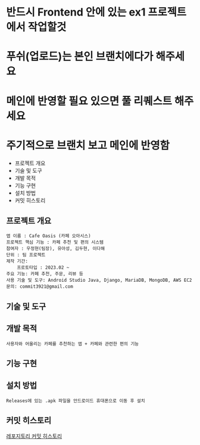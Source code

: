 # 반드시 Frontend 안에 있는 ex1 프로젝트에서 작업할것
# 푸쉬(업로드)는 본인 브랜치에다가 해주세요
# 메인에 반영할 필요 있으면 풀 리퀘스트 해주세요
# 주기적으로 브랜치 보고 메인에 반영함


- 프로젝트 개요
- 기술 및 도구
- 개발 목적
- 기능 구현
- 설치 방법
- 커밋 히스토리

## **프로젝트 개요**
    앱 이름 : Cafe Oasis (카페 오아시스)
    프로젝트 핵심 기능 : 카페 추천 및 편의 시스템
    참여자 : 우정현(팀장), 유아성, 김두현, 이다해
    단위 : 팀 프로젝트
    제작 기간: 
        프로토타입 : 2023.02 ~ 
    주요 기능: 카페 추천, 주문, 리뷰 등
    사용 기술 및 도구: Android Studio Java, Django, MariaDB, MongoDB, AWS EC2
    문의: commit3921@gmail.com

## **기술 및 도구**

## **개발 목적**
    사용자와 어울리는 카페를 추천하는 앱 + 카페와 관련한 편의 기능

## **기능 구현**

## **설치 방법**
    Releases에 있는 .apk 파일을 안드로이드 휴대폰으로 이동 후 설치

## **커밋 히스토리**
[레포지토리 커밋 히스토리](https://github.com/CommitTheKermit/Cafe_Oasis/commits/woo)
